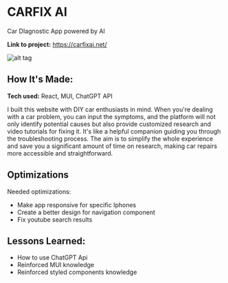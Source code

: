 # CARFIX AI
Car DIagnostic App powered by AI

**Link to project:** https://carfixai.net/

![alt tag](./Front-end/Carfixai.png)

## How It's Made:

**Tech used:** React, MUI, ChatGPT API

I built this website with DIY car enthusiasts in mind. When you're dealing with a car problem, you can input the symptoms, and the platform will not only identify potential causes but also provide customized research and video tutorials for fixing it. It's like a helpful companion guiding you through the troubleshooting process. The aim is to simplify the whole experience and save you a significant amount of time on research, making car repairs more accessible and straightforward.

## Optimizations

Needed optimizations: 
- Make app responsive for specific Iphones
- Create a better design for navigation component
- Fix youtube search results



## Lessons Learned:

- How to use ChatGPT Api
- Reinforced MUI knowledge
- Reinforced styled components knowledge


